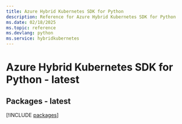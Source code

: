 ```yaml
---
title: Azure Hybrid Kubernetes SDK for Python
description: Reference for Azure Hybrid Kubernetes SDK for Python
ms.date: 02/18/2025
ms.topic: reference
ms.devlang: python
ms.service: hybridkubernetes
---
```

# Azure Hybrid Kubernetes SDK for Python - latest
## Packages - latest
[!INCLUDE [packages](hybrid-kubernetes-index.md)]